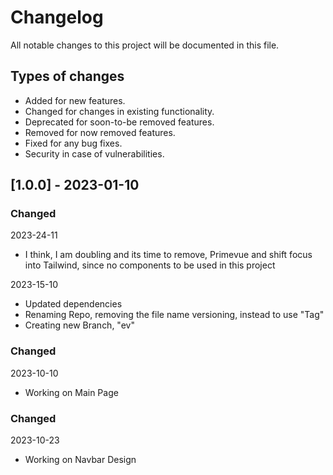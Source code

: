 # Changelog

All notable changes to this project will be documented in this file.

## Types of changes

- Added for new features.
- Changed for changes in existing functionality.
- Deprecated for soon-to-be removed features.
- Removed for now removed features.
- Fixed for any bug fixes.
- Security in case of vulnerabilities.

## [1.0.0] - 2023-01-10

### Changed

2023-24-11

- I think, I am doubling and its time to remove, Primevue and shift focus into Tailwind, since no components to be used in this project

2023-15-10

- Updated dependencies
- Renaming Repo, removing the file name versioning, instead to use "Tag"
- Creating new Branch, "ev"

### Changed

2023-10-10

- Working on Main Page

### Changed

2023-10-23

- Working on Navbar Design
